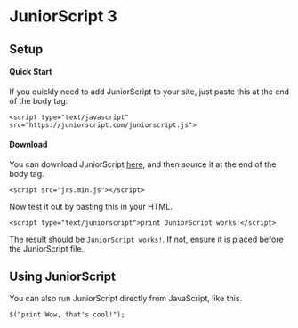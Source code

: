 # JuniorScript 3

Setup
---

#### Quick Start
If you quickly need to add JuniorScript to your site, just paste this at the end of the body tag:

`<script type="text/javascript" src="https://juniorscript.com/juniorscript.js">`

#### Download

You can download JuniorScript [here](https://github.com/JuniorCode/JuniorScript/zipball/master), and then source it at the end of the body tag.

`<script src="jrs.min.js"></script>`

Now test it out by pasting this in your HTML.

`<script type="text/juniorscript">print JuniorScript works!</script>`

The result should be `JuniorScript works!`. If not, ensure it is placed before the JuniorScript file.

Using JuniorScript
---
You can also run JuniorScript directly from JavaScript, like this.

`$("print Wow, that's cool!");`
